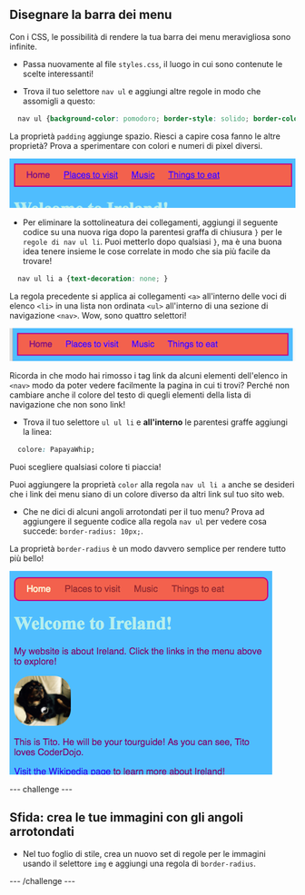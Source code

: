 ## Disegnare la barra dei menu

Con i CSS, le possibilità di rendere la tua barra dei menu meravigliosa sono infinite.

- Passa nuovamente al file `styles.css`, il luogo in cui sono contenute le scelte interessanti!

- Trova il tuo selettore `nav ul` e aggiungi altre regole in modo che assomigli a questo:

```css
  nav ul {background-color: pomodoro; border-style: solido; border-color: MediumVioletRed; larghezza del bordo: 2px; imbottitura: 10px; }
```

La proprietà `padding` aggiunge spazio. Riesci a capire cosa fanno le altre proprietà? Prova a sperimentare con colori e numeri di pixel diversi.

![Barra dei menu con bordi e padding aggiunti](images/egMenuBarMoreStyle.png)

- Per eliminare la sottolineatura dei collegamenti, aggiungi il seguente codice su una nuova riga dopo la parentesi graffa di chiusura `}` per le `regole di nav ul li`. Puoi metterlo dopo qualsiasi `}`, ma è una buona idea tenere insieme le cose correlate in modo che sia più facile da trovare!

```css
  nav ul li a {text-decoration: none; }
```

La regola precedente si applica ai collegamenti `<a>` all'interno delle voci di elenco `<li>` in una lista non ordinata `<ul>` all'interno di una sezione di navigazione `<nav>`. Wow, sono quattro selettori!

![Barra dei menu con sottolineatura del collegamento rimossa](images/egMenuBarNoUnderline.png)

Ricorda in che modo hai rimosso i tag link da alcuni elementi dell'elenco in `<nav>` modo da poter vedere facilmente la pagina in cui ti trovi? Perché non cambiare anche il colore del testo di quegli elementi della lista di navigazione che non sono link!

- Trova il tuo selettore `ul ul li` e **all'interno** le parentesi graffe aggiungi la linea:

```css
  colore: PapayaWhip;
```

Puoi scegliere qualsiasi colore ti piaccia!

Puoi aggiungere la proprietà `color` alla regola `nav ul li a` anche se desideri che i link dei menu siano di un colore diverso da altri link sul tuo sito web.

- Che ne dici di alcuni angoli arrotondati per il tuo menu? Prova ad aggiungere il seguente codice alla regola `nav ul` per vedere cosa succede: `border-radius: 10px;`.

La proprietà `border-radius` è un modo davvero semplice per rendere tutto più bello!

![Pagina Web con angoli arrotondati sulla barra dei menu e su un'immagine](images/egMenuBarFullStyles_result.png)

\--- challenge \---

## Sfida: crea le tue immagini con gli angoli arrotondati

- Nel tuo foglio di stile, crea un nuovo set di regole per le immagini usando il selettore `img` e aggiungi una regola di `border-radius`.

\--- /challenge \---